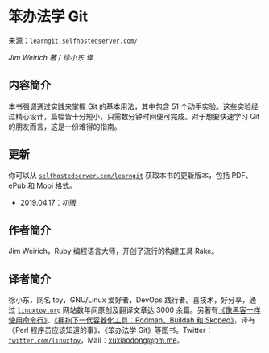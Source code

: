 # 笨办法学 Git

来源：[`learngit.selfhostedserver.com/`](https://learngit.selfhostedserver.com/)

*Jim Weirich 著 / 徐小东 译*

## 内容简介

本书强调通过实践来掌握 Git 的基本用法，其中包含 51 个动手实验。这些实验经过精心设计，篇幅皆十分短小，只需数分钟时间便可完成。对于想要快速学习 Git 的朋友而言，这是一份难得的指南。

## 更新

你可以从 [`selfhostedserver.com/learngit`](https://selfhostedserver.com/learngit) 获取本书的更新版本，包括 PDF、ePub 和 Mobi 格式。

*   2019.04.17：初版

## 作者简介

Jim Weirich，Ruby 编程语言大师，开创了流行的构建工具 Rake。

## 译者简介

徐小东，网名 toy，GNU/Linux 爱好者，DevOps 践行者。喜技术，好分享，通过 [`linuxtoy.org`](https://linuxtoy.org) 网站数年间原创及翻译文章达 3000 余篇。另著有[《像黑客一样使用命令行》](https://selfhostedserver.com/usingcli-book)、[《拥抱下一代容器化工具：Podman、Buildah 和 Skopeo》](https://selfhostedserver.com/nextcontainer)，译有《Perl 程序员应该知道的事》、《笨办法学 Git》等图书。Twitter：[`twitter.com/linuxtoy`](https://twitter.com/linuxtoy)，Mail：xuxiaodong@pm.me。